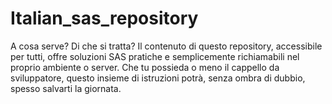 # Italian_sas_repository
A cosa serve? Di che si tratta?
Il contenuto di questo repository, accessibile per tutti, offre soluzioni SAS pratiche e semplicemente richiamabili nel proprio ambiente o server.
Che tu possieda o meno il cappello da sviluppatore, questo insieme di istruzioni potrà, senza ombra di dubbio, spesso salvarti la giornata.

